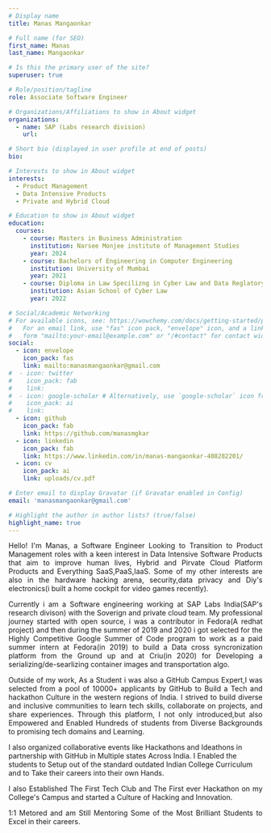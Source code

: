 ```yaml
---
# Display name
title: Manas Mangaonkar

# Full name (for SEO)
first_name: Manas
last_name: Mangaonkar

# Is this the primary user of the site?
superuser: true

# Role/position/tagline
role: Associate Software Engineer

# Organizations/Affiliations to show in About widget
organizations:
  - name: SAP (Labs research division)
    url: 

# Short bio (displayed in user profile at end of posts)
bio:

# Interests to show in About widget
interests:
  - Product Management
  - Data Intensive Products
  - Private and Hybrid Cloud

# Education to show in About widget
education:
  courses:
    - course: Masters in Business Administration
      institution: Narsee Monjee institute of Management Studies
      year: 2024
    - course: Bachelors of Engineering in Computer Engineering
      institution: University of Mumbai
      year: 2021
    - course: Diploma in Law Specilizng in Cyber Law and Data Reglatory Practices
      institution: Asian School of Cyber Law
      year: 2022

# Social/Academic Networking
# For available icons, see: https://wowchemy.com/docs/getting-started/page-builder/#icons
#   For an email link, use "fas" icon pack, "envelope" icon, and a link in the
#   form "mailto:your-email@example.com" or "/#contact" for contact widget.
social:
  - icon: envelope
    icon_pack: fas
    link: mailto:manasmangaonkar@gmail.com
#  - icon: twitter
#    icon_pack: fab
#    link: 
#  - icon: google-scholar # Alternatively, use `google-scholar` icon from `ai` icon pack
#    icon_pack: ai
#    link: 
  - icon: github
    icon_pack: fab
    link: https://github.com/manasmgkar
  - icon: linkedin
    icon_pack: fab
    link: https://www.linkedin.com/in/manas-mangaonkar-408282201/
  - icon: cv
    icon_pack: ai
    link: uploads/cv.pdf

# Enter email to display Gravatar (if Gravatar enabled in Config)
email: 'manasmangaonkar@gmail.com'

# Highlight the author in author lists? (true/false)
highlight_name: true
---
```



<p style='text-align: justify;'>
Hello! I'm Manas, a Software Engineer Looking to Transition to Product Management roles with a keen interest in Data Intensive Software Products that aim to improve human lives, Hybrid and Pirvate Cloud Platform Products and Everything SaaS,PaaS,IaaS. Some of my other interests are also in the hardware hacking arena, security,data privacy and Diy's electronics(i built a home cockpit for video games recently). 

<p style='text-align: justify;'>
Currently i am a Software engineering working at SAP Labs India(SAP's research divison) with the Soverign and private cloud team. My professional journey started with open source, i was a contributor in Fedora(A redhat project) and then during the summer of 2019 and 2020 i got selected for the Highly Competitive Google Summer of Code program to work as a paid summer intern at Fedora(in 2019) to build a Data cross syncronization platform from the Ground up and at Criu(in 2020) for Developing a serializing/de-searlizing container images and transportation algo.
</p>


<p style='text-align: justify;'>
Outside of my work, As a Student i was also a GitHub Campus Expert,I was selected from a pool of 10000+ applicants by GitHub to Build a Tech and hackathon Culture in the western regions of India. I strived to build diverse and inclusive communities to learn tech skills, collaborate on projects, and share experiences. Through this platform, I not only introduced,but also Empowered and Enabled Hundreds of students from Diverse Backgrounds to promising tech domains and Learning. 

I also organized collaborative events like Hackathons and Ideathons in partnership with GitHub in Multiple states Across India. I Enabled the students to Setup out of the standard outdated Indian College Curriculum and to Take their careers into their own Hands.
</p>

<p style='text-align: justify;'>
 I also Established The First Tech Club and The First ever Hackathon on my College's Campus and started a Culture of Hacking and Innovation.
</p>

<p style='text-align: justify;'>
 1:1 Metored and am Still Mentoring Some of the Most Brilliant Students to Excel in their careers.
</p>


